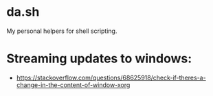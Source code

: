 # da.sh
My personal helpers for shell scripting.


# Streaming updates to windows:
  * https://stackoverflow.com/questions/68625918/check-if-theres-a-change-in-the-content-of-window-xorg
